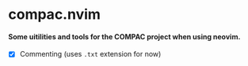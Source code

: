 # compac.nvim

#### Some uitilities and tools for the COMPAC project when using neovim.

- [x] Commenting (uses ``.txt`` extension for now)


